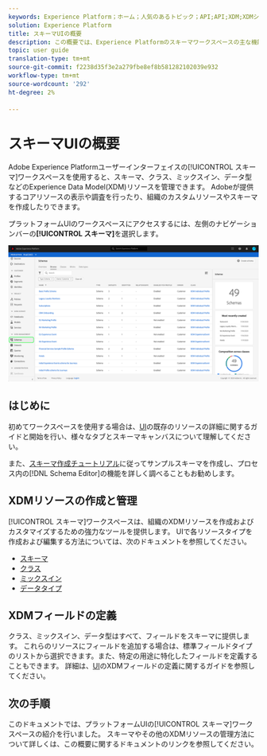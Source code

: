 ```yaml
---
keywords: Experience Platform；ホーム；人気のあるトピック；API;API;XDM;XDMシステム；エクスペリエンスデータモデル；データモデル；ui；ワークスペース；
solution: Experience Platform
title: スキーマUIの概要
description: この概要では、Experience Platformのスキーマワークスペースの主な機能について説明します。
topic: user guide
translation-type: tm+mt
source-git-commit: f2238d35f3e2a279fbe8ef8b581282102039e932
workflow-type: tm+mt
source-wordcount: '292'
ht-degree: 2%

---
```



#  スキーマUIの概要

Adobe Experience Platformユーザーインターフェイスの[!UICONTROL スキーマ]ワークスペースを使用すると、スキーマ、クラス、ミックスイン、データ型などのExperience Data Model(XDM)リソースを管理できます。 Adobeが提供するコアリソースの表示や調査を行ったり、組織のカスタムリソースやスキーマを作成したりできます。

プラットフォームUIのワークスペースにアクセスするには、左側のナビゲーションバーの&#x200B;**[!UICONTROL スキーマ]**&#x200B;を選択します。

![](../images/ui/overview/schemas-tab.png)

## はじめに

初めてワークスペースを使用する場合は、[UI](./explore.md)の既存のリソースの詳細に関するガイドと開始を行い、様々なタブとスキーマキャンバスについて理解してください。

また、[スキーマ作成チュートリアル](../tutorials/create-schema-ui.md)に従ってサンプルスキーマを作成し、プロセス内の[!DNL Schema Editor]の機能を詳しく調べることもお勧めします。

## XDMリソースの作成と管理

[!UICONTROL スキーマ]ワークスペースは、組織のXDMリソースを作成およびカスタマイズするための強力なツールを提供します。 UIで各リソースタイプを作成および編集する方法については、次のドキュメントを参照してください。

* [スキーマ](./resources/schemas.md)
* [クラス](./resources/classes.md)
* [ミックスイン](./resources/mixins.md)
* [データタイプ](./resources/data-types.md)

## XDMフィールドの定義

クラス、ミックスイン、データ型はすべて、フィールドをスキーマに提供します。 これらのリソースにフィールドを追加する場合は、標準フィールドタイプのリストから選択できます。また、特定の用途に特化したフィールドを定義することもできます。 詳細は、[UI](./fields/overview.md)のXDMフィールドの定義に関するガイドを参照してください。

## 次の手順

このドキュメントでは、プラットフォームUIの[!UICONTROL スキーマ]ワークスペースの紹介を行いました。 スキーマやその他のXDMリソースの管理方法について詳しくは、この概要に関するドキュメントのリンクを参照してください。